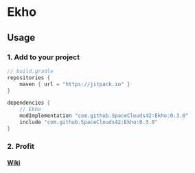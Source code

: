 # Ekho

## Usage

### 1. Add to your project
```groovy
// build.gradle
repositories {
    maven { url = "https://jitpack.io" }
}

dependencies {
    // Ekho
    modImplementation "com.github.SpaceClouds42:Ekho:0.3.0"
    include "com.github.SpaceClouds42:Ekho:0.3.0"
}
```

### 2. Profit

#### [Wiki](https://github.com/SpaceClouds42/Ekho/wiki)
